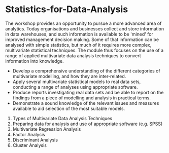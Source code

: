 # Statistics-for-Data-Analysis


The workshop provides an opportunity to pursue a more advanced area of analytics. Today organisations and businesses collect and store information in data warehouses, and such information is available to be 'mined' for improved management decision making. Some of that information can be analysed with simple statistics, but much of it requires more complex, multivariate statistical techniques. The module thus focuses on the use of a range of applied multivariate data analysis techniques to convert information into knowledge.

* Develop a comprehensive understanding of the different categories of multivariate modelling, and how they are inter-related.
* Apply several multivariate statistical models to real data sets, conducting a range of analyses using appropriate software.
* Produce reports investigating real data sets and be able to report on the findings from a piece of modelling and analysis in practical terms.
* Demonstrate a sound knowledge of the relevant issues and measures available to aid selection of the most suitable models.

1. Types of Multivariate Data Analysis Techniques
2. Preparing data for analysis and use of appropriate software (e.g. SPSS)
3. Multivariate Regression Analysis
4. Factor Analysis
5. Discriminant Analysis
6. Cluster Analysis
